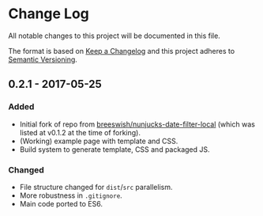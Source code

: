 # Change Log
All notable changes to this project will be documented in this file.

The format is based on [Keep a Changelog](http://keepachangelog.com/)
and this project adheres to [Semantic Versioning](http://semver.org/).

## 0.2.1 - 2017-05-25
### Added
- Initial fork of repo from [breeswish/nunjucks-date-filter-local](https://github.com/breeswish/nunjucks-date-filter-local) (which was listed at v0.1.2 at the time of forking).
- (Working) example page with template and CSS.
- Build system to generate template, CSS and packaged JS.

### Changed
- File structure changed for `dist`/`src` parallelism.
- More robustness in `.gitignore`.
- Main code ported to ES6.


[Unreleased]: https://github.com/olivierlacan/keep-a-changelog/compare/v0.2.1...HEAD
